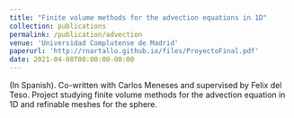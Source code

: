 ```yaml
---
title: "Finite volume methods for the advection equations in 1D"
collection: publications
permalink: /publication/advection
venue: 'Universidad Complutense de Madrid'
paperurl: 'http://rnartallo.github.io/files/ProyectoFinal.pdf'
date: 2021-04-08T00:00:00-00:00
---
```

(In Spanish). Co-written with Carlos Meneses and supervised by Felix del Teso. Project studying finite volume methods for the advection equation in 1D and refinable meshes for the sphere.
